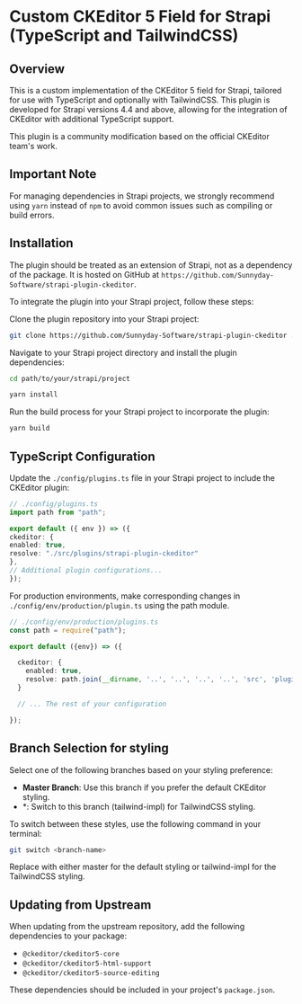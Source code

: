 # Custom CKEditor 5 Field for Strapi (TypeScript and TailwindCSS)

## Overview

This is a custom implementation of the CKEditor 5 field for Strapi, tailored for use with TypeScript and optionally with TailwindCSS. This plugin is developed for Strapi versions 4.4 and above, allowing for the integration of CKEditor with additional TypeScript support.

This plugin is a community modification based on the official CKEditor team's work.

## Important Note

For managing dependencies in Strapi projects, we strongly recommend using `yarn` instead of `npm` to avoid common issues such as compiling or build errors.

## Installation

The plugin should be treated as an extension of Strapi, not as a dependency of the package. 
It is hosted on GitHub at `https://github.com/Sunnyday-Software/strapi-plugin-ckeditor`.

To integrate the plugin into your Strapi project, follow these steps:

Clone the plugin repository into your Strapi project:

```bash
git clone https://github.com/Sunnyday-Software/strapi-plugin-ckeditor ./src/plugins-strapi-plugin-ckeditor
```

Navigate to your Strapi project directory and install the plugin dependencies:

```bash
cd path/to/your/strapi/project

yarn install
```

Run the build process for your Strapi project to incorporate the plugin:

```bash
yarn build
```

## TypeScript Configuration
Update the `./config/plugins.ts` file in your Strapi project to include the CKEditor plugin:

```typescript
// ./config/plugins.ts
import path from "path";

export default ({ env }) => ({
ckeditor: {
enabled: true,
resolve: "./src/plugins/strapi-plugin-ckeditor"
},
// Additional plugin configurations...
});
```

For production environments, make corresponding changes in `./config/env/production/plugin.ts` using the path module.


```typescript
// ./config/env/production/plugins.ts
const path = require("path");

export default ({env}) => ({

  ckeditor: {
    enabled: true,
    resolve: path.join(__dirname, '..', '..', '..', '..', 'src', 'plugins', 'strapi-plugin-ckeditor')
  }

  // ... The rest of your configuration

});

```

## Branch Selection for styling

Select one of the following branches based on your styling preference:

- **Master Branch**: Use this branch if you prefer the default CKEditor styling.
- *: Switch to this branch (tailwind-impl) for TailwindCSS styling.

To switch between these styles, use the following command in your terminal:

```bash
git switch <branch-name>
```

Replace <branch-name> with either master for the default styling or tailwind-impl for the TailwindCSS styling.


## Updating from Upstream
When updating from the upstream repository, add the following dependencies to your package:

- `@ckeditor/ckeditor5-core`
- `@ckeditor/ckeditor5-html-support`
- `@ckeditor/ckeditor5-source-editing`

These dependencies should be included in your project's `package.json`.
